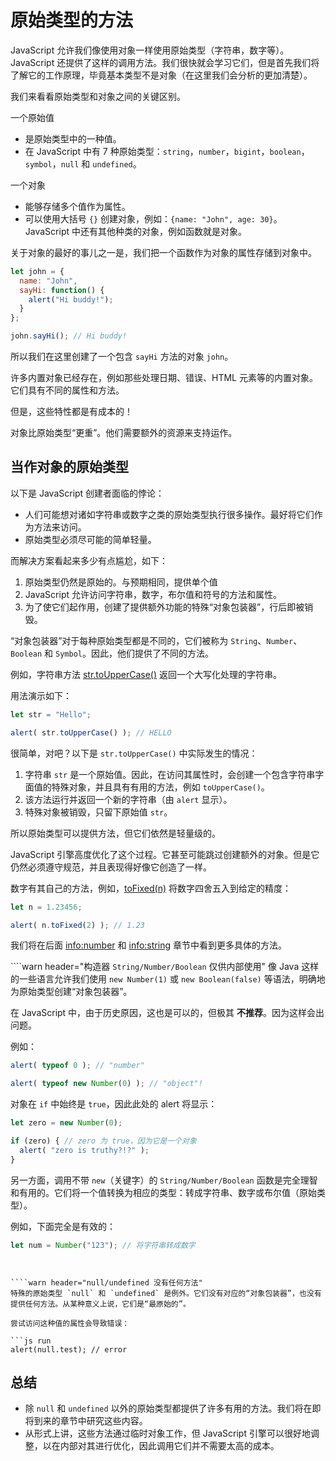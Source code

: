 # 原始类型的方法

JavaScript 允许我们像使用对象一样使用原始类型（字符串，数字等）。JavaScript 还提供了这样的调用方法。我们很快就会学习它们，但是首先我们将了解它的工作原理，毕竟基本类型不是对象（在这里我们会分析的更加清楚）。

我们来看看原始类型和对象之间的关键区别。

一个原始值

- 是原始类型中的一种值。
- 在 JavaScript 中有 7 种原始类型：`string`，`number`，`bigint`，`boolean`，`symbol`，`null` 和 `undefined`。

一个对象

- 能够存储多个值作为属性。
- 可以使用大括号 `{}` 创建对象，例如：`{name: "John", age: 30}`。JavaScript 中还有其他种类的对象，例如函数就是对象。

关于对象的最好的事儿之一是，我们把一个函数作为对象的属性存储到对象中。

```js run
let john = {
  name: "John",
  sayHi: function() {
    alert("Hi buddy!");
  }
};

john.sayHi(); // Hi buddy!
```

所以我们在这里创建了一个包含 `sayHi` 方法的对象 `john`。

许多内置对象已经存在，例如那些处理日期、错误、HTML 元素等的内置对象。它们具有不同的属性和方法。

但是，这些特性都是有成本的！

对象比原始类型“更重”。他们需要额外的资源来支持运作。

## 当作对象的原始类型

以下是 JavaScript 创建者面临的悖论：

- 人们可能想对诸如字符串或数字之类的原始类型执行很多操作。最好将它们作为方法来访问。
- 原始类型必须尽可能的简单轻量。

而解决方案看起来多少有点尴尬，如下：

1. 原始类型仍然是原始的。与预期相同，提供单个值
2. JavaScript 允许访问字符串，数字，布尔值和符号的方法和属性。
3. 为了使它们起作用，创建了提供额外功能的特殊“对象包装器”，行后即被销毁。

“对象包装器”对于每种原始类型都是不同的，它们被称为 `String`、`Number`、`Boolean` 和 `Symbol`。因此，他们提供了不同的方法。

例如，字符串方法 [str.toUpperCase()](https://developer.mozilla.org/en/docs/Web/JavaScript/Reference/Global_Objects/String/toUpperCase) 返回一个大写化处理的字符串。

用法演示如下：

```js run
let str = "Hello";

alert( str.toUpperCase() ); // HELLO
```

很简单，对吧？以下是 `str.toUpperCase()` 中实际发生的情况：

1. 字符串 `str` 是一个原始值。因此，在访问其属性时，会创建一个包含字符串字面值的特殊对象，并且具有有用的方法，例如 `toUpperCase()`。
2. 该方法运行并返回一个新的字符串（由 `alert` 显示）。
3. 特殊对象被销毁，只留下原始值 `str`。

所以原始类型可以提供方法，但它们依然是轻量级的。

JavaScript 引擎高度优化了这个过程。它甚至可能跳过创建额外的对象。但是它仍然必须遵守规范，并且表现得好像它创造了一样。

数字有其自己的方法，例如，[toFixed(n)](https://developer.mozilla.org/en-US/docs/Web/JavaScript/Reference/Global_Objects/Number/toFixed) 将数字四舍五入到给定的精度：

```js run
let n = 1.23456;

alert( n.toFixed(2) ); // 1.23
```

我们将在后面 <info:number> 和 <info:string> 章节中看到更多具体的方法。


````warn header="构造器 `String/Number/Boolean` 仅供内部使用"
像 Java 这样的一些语言允许我们使用 `new Number(1)` 或 `new Boolean(false)` 等语法，明确地为原始类型创建“对象包装器”。

在 JavaScript 中，由于历史原因，这也是可以的，但极其 **不推荐**。因为这样会出问题。

例如：

```js run
alert( typeof 0 ); // "number"

alert( typeof new Number(0) ); // "object"!
```

对象在 `if` 中始终是 `true`，因此此处的 alert 将显示：

```js run
let zero = new Number(0);

if (zero) { // zero 为 true，因为它是一个对象
  alert( "zero is truthy?!?" );
}
```

另一方面，调用不带 `new`（关键字）的 `String/Number/Boolean` 函数是完全理智和有用的。它们将一个值转换为相应的类型：转成字符串、数字或布尔值（原始类型）。

例如，下面完全是有效的：
```js
let num = Number("123"); // 将字符串转成数字
```
````


````warn header="null/undefined 没有任何方法"
特殊的原始类型 `null` 和 `undefined` 是例外。它们没有对应的“对象包装器”，也没有提供任何方法。从某种意义上说，它们是“最原始的”。

尝试访问这种值的属性会导致错误：

```js run
alert(null.test); // error
````

## 总结

- 除 `null` 和 `undefined` 以外的原始类型都提供了许多有用的方法。我们将在即将到来的章节中研究这些内容。
- 从形式上讲，这些方法通过临时对象工作，但 JavaScript 引擎可以很好地调整，以在内部对其进行优化，因此调用它们并不需要太高的成本。
